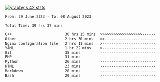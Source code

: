 
[![yrabby's 42 stats](https://badge42.vercel.app/api/v2/cljfd5ku6003508mg283uc00s/stats?cursusId=21&coalitionId=64)](https://github.com/JaeSeoKim/badge42)

<!--START_SECTION:waka-->

```txt
From: 29 June 2023 - To: 08 August 2023

Total Time: 39 hrs 37 mins

C++                        30 hrs 15 mins  >>>>>>>>>>>>>>>>>>>------   76.38 %
Other                      2 hrs 30 mins   >>-----------------------   06.33 %
Nginx configuration file   2 hrs 11 mins   >------------------------   05.54 %
YAML                       1 hr 22 mins    >------------------------   03.46 %
Git                        35 mins         -------------------------   01.50 %
PHP                        31 mins         -------------------------   01.34 %
Python                     26 mins         -------------------------   01.13 %
HTML                       23 mins         -------------------------   00.98 %
Markdown                   20 mins         -------------------------   00.88 %
Bash                       20 mins         -------------------------   00.86 %
```

<!--END_SECTION:waka-->
